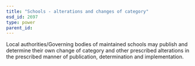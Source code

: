 ```yaml
---
title: "Schools - alterations and changes of category"
esd_id: 2697
type: power
parent_id:  
---
```


Local authorities/Governing bodies of maintained schools may publish and determine their own change of category and other prescribed alterations in the prescribed manner of publication, determination and implementation.

